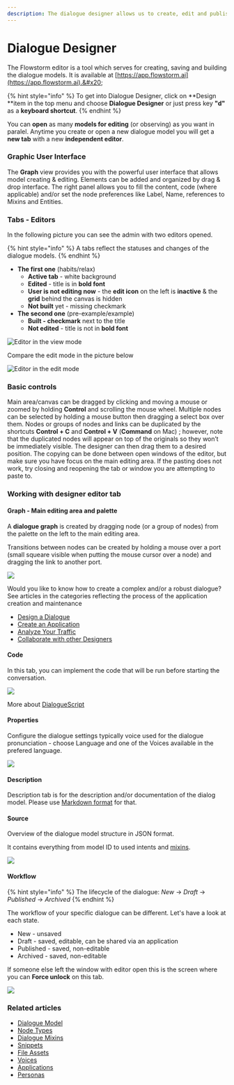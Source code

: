 ```yaml
---
description: The dialogue designer allows us to create, edit and publish dialogue models.
---
```


# Dialogue Designer

The Flowstorm editor is a tool which serves for creating, saving and building the dialogue models. It is available at [https://app.flowstorm.ai](https://app.flowstorm.ai).&#x20;

{% hint style="info" %}
To get into Dialogue Designer, click on **Design **item in the top menu and choose **Dialogue Designer** or just press key **"d"** as a **keyboard shortcut**.
{% endhint %}

You can **open** as many **models for editing** (or observing) as you want in paralel. Anytime you create or open a new dialogue model you will get a **new tab** with a new **independent editor**.

### Graphic User Interface

The **Graph** view provides you with the powerful user interface that allows model creating & editing. Elements can be added and organized by drag & drop interface. The right panel allows you to fill the content, code (where applicable) and/or set the node preferences like Label, Name, references to Mixins and Entities.

### Tabs - Editors

In the following picture you can see the admin with two editors opened.

{% hint style="info" %}
A tabs reflect the statuses and changes of the dialogue models.
{% endhint %}

* **The first one** (habits/relax)
  * **Active tab** - white background
  * **Edited** - title is in **bold font**
  * **User is not editing now** - the **edit icon** on the left is **inactive** & the **grid** behind the canvas is hidden
  * **Not built** yet - missing checkmark
* **The second one** (pre-example/example)
  * **Built - checkmark** next to the title
  * **Not edited** - title is not in **bold font**

![Editor in the view mode](<../../../.gitbook/assets/image (78).png>)

Compare the edit mode in the picture below

![Editor in the edit mode](<../../../.gitbook/assets/image (79).png>)

### Basic controls  <a href="basic-controls" id="basic-controls"></a>

Main area/canvas can be dragged by clicking and moving a mouse or zoomed by holding **Control** and scrolling the mouse wheel. Multiple nodes can be selected by holding a mouse button then dragging a select box over them. Nodes or groups of nodes and links can be duplicated by the shortcuts **Control + C** and **Control + V** (**Command** on Mac) ; however, note that the duplicated nodes will appear on top of the originals so they won’t be immediately visible. The designer can then drag them to a desired position. The copying can be done between open windows of the editor, but make sure you have focus on the main editing area. If the pasting does not work, try closing and reopening the tab or window you are attempting to paste to.

### Working with designer editor tab  <a href="working-with-designer-editor-tab" id="working-with-designer-editor-tab"></a>

#### Graph - Main editing area and palette  <a href="graph---main-editing-area-and-palette" id="graph---main-editing-area-and-palette"></a>

A **dialogue graph** is created by dragging node (or a group of nodes) from the palette on the left to the main editing area.&#x20;

Transitions between nodes can be created by holding a mouse over a port (small squeare visible when putting the mouse cursor over a node) and dragging the link to another port.

![](<../../../.gitbook/assets/drag-and-drop (4).gif>)

Would you like to know how to create a complex and/or a robust dialogue? See articles in the categories reflecting the process of the application creation and maintenance

* [Design a Dialogue](../../../how-to/design/)
* [Create an Application](../../../how-to/applications/)
* [Analyze Your Traffic](broken-reference)
* [Collaborate with other Designers](broken-reference)

#### Code  <a href="code" id="code"></a>

In this tab, you can implement the code that will be run before starting the conversation.

![](<../../../.gitbook/assets/image (20).png>)

More about [DialogueScript](../../../model/dialoguescript/)

#### Properties  <a href="properties" id="properties"></a>

Configure the dialogue settings typically voice used for the dialogue pronunciation - choose Language and one of the Voices available in the prefered language.

![](<../../../.gitbook/assets/image (21).png>)

#### Description

Description tab is for the description and/or documentation of the dialog model. Please use [Markdown format](https://www.markdownguide.org/basic-syntax) for that.

#### Source

Overview of the dialogue model structure in JSON format.&#x20;

It contains everything from model ID to used intents and [mixins](dialogue-mixin.md).

![](<../../../.gitbook/assets/image (27).png>)

#### Workflow

{% hint style="info" %}
The lifecycle of the dialogue: _New_ -> _Draft_ -> _Published_ -> _Archived_
{% endhint %}

The workflow of your specific dialogue can be different. Let's have a look at each state.

* New - unsaved
* Draft - saved, editable, can be shared via an application
* Published - saved, non-editable
* Archived - saved, non-editable

If someone else left the window with editor open this is the screen where you can **Force unlock** on this tab.&#x20;

![](<../../../.gitbook/assets/image (23).png>)

### Related articles

* [Dialogue Model](../../../model/dialogue-model-coding/building-blocks/dialogue-model.md)
* [Node Types](../../../model/dialogue-model-coding/building-blocks/node-types.md)
* [Dialogue Mixins](dialogue-mixin.md)
* [Snippets](../../../model/dialogue-model-coding/building-blocks/snippets.md)
* [File Assets](file-assets.md)
* [Voices](voices.md)
* [Applications](../../../model/dialogue-model-coding/building-blocks/applications.md)
* [Personas](../../../model/dialogue-model-coding/building-blocks/personas.md)
